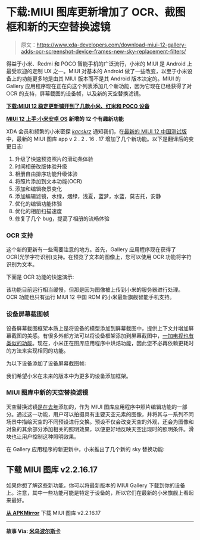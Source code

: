 # 下载:MIUI 图库更新增加了 OCR、截图框和新的天空替换滤镜

> 原文：<https://www.xda-developers.com/download-miui-12-gallery-adds-ocr-screenshot-device-frames-new-sky-replacement-filters/>

得益于小米、Redmi 和 POCO 智能手机的广泛流行，小米的 MIUI 是 Android 上最受欢迎的定制 UX 之一。MIUI 对基本的 Android 做了一些改变，以至于小米设备上的功能更多地是由其 MIUI 版本而不是其 Android 版本决定的。MIUI 的 Gallery 应用程序现在正在向这个列表添加几个新功能，因为它现在已经获得了对 OCR 的支持，屏幕截图的设备帧，以及新的天空替换滤镜。

**[下载:MIUI 12 稳定更新铺开到了几款小米、红米和 POCO 设备](https://www.xda-developers.com/download-miui-12-stable-update-rolling-out-several-xiaomi-redmi-mi-poco-devices/)**

**[MIUI 12 上手:小米安卓 OS](https://www.xda-developers.com/miui-12-hands-on-new-features-added-xiaomi-android/) 新增的 12 个有趣新功能**

XDA 会员和频繁的小米密探 *[kacskrz](https://forum.xda-developers.com/member.php?u=8240900)* 通知我们，在[最新的 MIUI 12 中国测试版](https://www.xda-developers.com/download-miui-12-closed-beta-xiaomi-redmi-devices/)中，最新的 MIUI 图库 app v 2 . 2 . 16 . 17 增加了几个新功能。以下是翻译后的变更日志:

1.  升级了快速预览照片的滑动条体验
2.  时间相册改版体验升级
3.  相册自由排序功能升级体验
4.  将照片添加到文本功能(OCR)
5.  添加和编辑夜景变化
6.  添加编辑滤镜，水绿，烟绿，浅夏，蓝梦，水蓝，莫吉托，安静
7.  优化的编辑功能体验
8.  优化的相册扫描速度
9.  修复了几个 bug，提高了相册的流畅体验

### OCR 支持

这个新的更新有一些需要注意的地方。首先，Gallery 应用程序现在获得了 OCR(光学字符识别)支持。在预览了文本的图像上，您可以使用 OCR 功能将字符识别为文本。

下面是 OCR 功能的快速演示:

该功能目前运行相当缓慢，但那是因为图像被上传到小米的服务器进行处理。OCR 功能也只有运行 MIUI 12 中国 ROM 的小米最新旗舰智能手机支持。

### 设备屏幕截图帧

设备屏幕截图框架本质上是将设备的模型添加到屏幕截图中，提供上下文并增加屏幕截图的美感。有很多外部方法可以将设备框架添加到屏幕截图中，[一加电视也有类似的功能](https://www.xda-developers.com/oneplus-tv-review/)。现在，小米正在图库应用程序中烘焙功能，因此您不必再依赖更耗时的方法来实现相同的功能。

为以下设备添加了设备屏幕截图帧:

我们希望小米在未来的版本中为更多的设备添加框架。

### MIUI 图库中新的天空替换滤镜

天空替换滤镜[是在去年](https://www.xda-developers.com/xiaomi-testing-sky-replacement-feature-miui-gallery/)添加的，作为 MIUI 图库应用程序中照片编辑功能的一部分。通过这一功能，用户可以拍摄具有主要天空元素的图像，并将其与一系列不同场景中描绘天空的不同预设进行交换。预设不仅会改变天空的外观，还会为图像和对象的其余部分添加相关的照明效果，以便更好地反映天空出现时的照明条件。滑块也让用户控制这种照明效果。

在 Gallery 应用程序的新更新中，小米推出了几个新的 sky 替换功能:

## 下载 MIUI 图库 v2.2.16.17

如果你想了解这些新功能，你可以将最新版本的 MIUI Gallery 下载到你的设备上。注意，其中一些功能可能是特定于设备的，所以它们在最新的小米旗舰上看起来最好。

**[从 APKMirror](https://www.apkmirror.com/apk/xiaomi-inc/miui-gallery/miui-gallery-2-2-16-17-release/miui-gallery-2-2-16-17-android-apk-download/#file)** 下载 MIUI 图库 v2.2.16.17

* * *

**故事 Via: [米乌波尔斯卡](https://miuipolska.pl/nowa-wersja-galerii-miui-co-nowego/)**